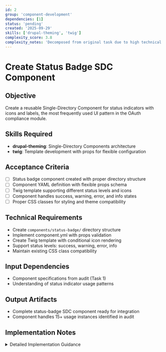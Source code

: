 ```yaml
---
id: 2
group: 'component-development'
dependencies: [1]
status: 'pending'
created: '2025-09-29'
skills: ['drupal-theming', 'twig']
complexity_score: 3.8
complexity_notes: 'Decomposed from original task due to high technical complexity (6.0 → 3.8)'
---
```


# Create Status Badge SDC Component

## Objective

Create a reusable Single-Directory Component for status indicators with icons and labels, the most frequently used UI pattern in the OAuth compliance module.

## Skills Required

- **drupal-theming**: Single-Directory Components architecture
- **twig**: Template development with props for flexible configuration

## Acceptance Criteria

- [ ] Status badge component created with proper directory structure
- [ ] Component YAML definition with flexible props schema
- [ ] Twig template supporting different status levels and icons
- [ ] Component handles success, warning, error, and info states
- [ ] Proper CSS classes for styling and theme compatibility

## Technical Requirements

- Create `components/status-badge/` directory structure
- Implement component.yml with props validation
- Create Twig template with conditional icon rendering
- Support status levels: success, warning, error, info
- Maintain existing CSS class compatibility

## Input Dependencies

- Component specifications from audit (Task 1)
- Understanding of status indicator usage patterns

## Output Artifacts

- Complete status-badge SDC component ready for integration
- Component handles 15+ usage instances identified in audit

## Implementation Notes

<details>
<summary>Detailed Implementation Guidance</summary>

### Component Structure

```
components/status-badge/
├── status-badge.component.yml
└── status-badge.twig
```

### Component Definition (status-badge.component.yml)

```yaml
$schema: https://git.drupalcode.org/project/drupal/-/raw/10.1.x/core/modules/sdc/src/metadata.schema.json
name: Status Badge
status: stable
description: Displays module status with icon and label
props:
  type: object
  properties:
    level:
      type: string
      enum: [success, warning, error, info]
      title: Status Level
      description: Visual level for styling and icon selection
    icon:
      type: string
      title: Icon
      description: Emoji or CSS class for status icon
    label:
      type: string
      title: Status Label
      description: Text description of the status
    classes:
      type: array
      items:
        type: string
      title: Additional CSS classes
      description: Extra classes for context-specific styling
  required: [level, label]
```

### Template Implementation (status-badge.twig)

```twig
{# status-badge.twig #}
<span class="status-badge status-badge--{{ level }}{{ classes ? ' ' ~ classes|join(' ') : '' }}">
  {% if icon %}
    <span class="status-badge__icon">{{ icon }}</span>
  {% endif %}
  <span class="status-badge__label">{{ label }}</span>
</span>
```

### Usage Examples

The component should handle these common patterns from the audit:

**Success Status:**

```php
[
  '#type' => 'component',
  '#component' => 'oauth21_compliance:status-badge',
  '#props' => [
    'level' => 'success',
    'icon' => '✅',
    'label' => 'Fully Configured',
    'classes' => ['status-cell'],
  ],
]
```

**Warning Status:**

```php
[
  '#type' => 'component',
  '#component' => 'oauth21_compliance:status-badge',
  '#props' => [
    'level' => 'warning',
    'icon' => '⚠️',
    'label' => 'Needs Configuration',
    'classes' => ['status-cell'],
  ],
]
```

**Error Status:**

```php
[
  '#type' => 'component',
  '#component' => 'oauth21_compliance:status-badge',
  '#props' => [
    'level' => 'error',
    'icon' => '🚨',
    'label' => 'Critical Issue',
    'classes' => ['status-cell'],
  ],
]
```

### Validation Checklist

- [ ] YAML schema validates correctly
- [ ] Twig template renders without errors
- [ ] All status levels work as expected
- [ ] Icons display properly in admin theme
- [ ] CSS classes apply correctly
- [ ] Component integrates with Drupal's SDC system

### Testing

- Test with different status levels
- Verify icon and label combinations
- Check CSS class application
- Validate in admin theme context
</details>
